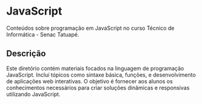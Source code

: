 # JavaScript

Conteúdos sobre programação em JavaScript no curso Técnico de Informática - Senac Tatuapé.

## Descrição

Este diretório contém materiais focados na linguagem de programação JavaScript. Inclui tópicos como sintaxe básica, funções, e desenvolvimento de aplicações web interativas. O objetivo é fornecer aos alunos os conhecimentos necessários para criar soluções dinâmicas e responsivas utilizando JavaScript.